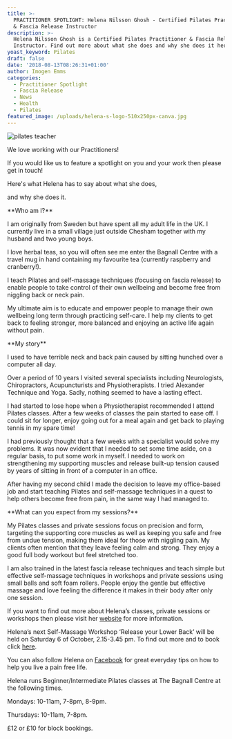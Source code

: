 ```yaml
---
title: >-
  PRACTITIONER SPOTLIGHT: Helena Nilsson Ghosh - Certified Pilates Practitioner
  & Fascia Release Instructor
description: >-
  Helena Nilsson Ghosh is a Certified Pilates Practitioner & Fascia Release
  Instructor. Find out more about what she does and why she does it here.
yoast_keyword: Pilates
draft: false
date: '2018-08-13T08:26:31+01:00'
author: Imogen Emms
categories:
  - Practitioner Spotlight
  - Fascia Release
  - News
  - Health
  - Pilates
featured_image: /uploads/helena-s-logo-510x250px-canva.jpg
---
```

![pilates teacher](/uploads/helena-nilsson-ghosh.jpg)

We love working with our Practitioners!

If you would like us to feature a spotlight on you and your work then please get in touch!

Here's what Helena has to say about what she does,

and why she does it.

\*\*Who am I?\*\*

I am originally from Sweden but have spent all my adult life in the UK.  I currently live in a small village just outside Chesham together with my husband and two young boys.

I love herbal teas, so you will often see me enter the Bagnall Centre with a travel mug in hand containing my favourite tea (currently raspberry and cranberry!). 

I teach Pilates and self-massage techniques (focusing on fascia release) to enable people to take control of their own wellbeing and become free from niggling back or neck pain. 

My ultimate aim is to educate and empower people to manage their own wellbeing long term through practicing self-care. I help my clients to get back to feeling stronger, more balanced and enjoying an active life again without pain.

\*\*My story\*\*

I used to have terrible neck and back pain caused by sitting hunched over a computer all day. 

Over a period of 10 years I visited several specialists including Neurologists, Chiropractors, Acupuncturists and Physiotherapists. I tried Alexander Technique and Yoga. Sadly, nothing seemed to have a lasting effect. 

I had started to lose hope when a Physiotherapist recommended I attend Pilates classes. After a few weeks of classes the pain started to ease off.  I could sit for longer, enjoy going out for a meal again and get back to playing tennis in my spare time! 

I had previously thought that a few weeks with a specialist would solve my problems. It was now evident that I needed to set some time aside, on a regular basis, to put some work in myself. I needed to work on strengthening my supporting muscles and release built-up tension caused by years of sitting in front of a computer in an office.  

After having my second child I made the decision to leave my office-based job and start teaching Pilates and self-massage techniques in a quest to help others become free from pain, in the same way I had managed to.  

\*\*What can you expect from my sessions?\*\*

My Pilates classes and private sessions focus on precision and form,  targeting the supporting core muscles as well as keeping you safe and free from undue tension, making them ideal for those with niggling pain. My clients often mention that they leave feeling calm and strong. They enjoy a good full body workout but feel stretched too. 

I am also trained in the latest fascia release techniques and teach simple but effective self-massage techniques in workshops and private sessions using small balls and soft foam rollers. People enjoy the gentle but effective massage and love feeling the difference it makes in their body after only one session. 

If you want to find out more about Helena’s classes, private sessions or workshops then please visit her [website](https://www.prioritypilates.com/) for more information.

Helena’s next Self-Massage Workshop ‘Release your Lower Back’ will be held on Saturday 6 of October, 2.15-3.45 pm. To find out more and to book click [here](https://www.prioritypilates.com/self-massage-workshops). 

You can also follow Helena on [Facebook](https://www.facebook.com/prioritypilates/) for great everyday tips on how to help you live a pain free life.  

Helena runs Beginner/Intermediate Pilates classes at The Bagnall Centre at the following times. 

Mondays: 10-11am, 7-8pm, 8-9pm.

Thursdays: 10-11am, 7-8pm.

£12 or £10 for block bookings.
